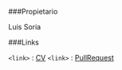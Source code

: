 ###Propietario

Luis Soria

###Links

`<link>` : [CV](./CV.md)
`<link>` : [PullRequest](./pullrequest.md)



